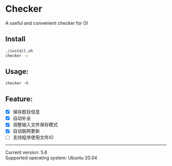 # Checker
A useful and convenient checker for OI

## Install
```bash
./install.sh
checker -v
```

## Usage:
```
checker -h
```

## Feature:
- [x] 保存题目信息
- [x] 自动补全
- [x] 调整输入文件保存模式
- [x] 自动联网更新
- [ ] 支持程序使用文件IO

---
Current version: 5.6  
Supported operating system: Ubuntu 20.04
